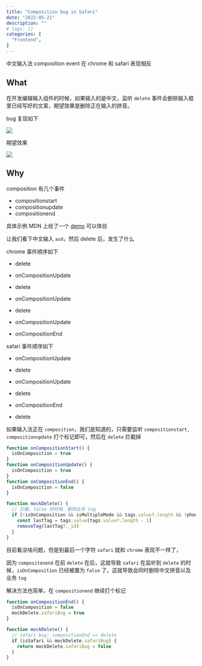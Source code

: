 ```yaml
---
title: "Composition bug in Safari"
date: "2022-05-21"
description: ""
# tags: []
categories: [
  "Frontend",
]
---
```


中文输入法 composition event 在 chrome 和 safari 表现相反

<!--more-->

## What

在开发编辑输入组件的时候，如果输入的是中文，监听 `delete` 事件会删除输入框里已经写好的文案，期望效果是删除正在输入的拼音。

bug 复现如下

![](/blog/post/images/safari-bug.gif)


期望效果

![](/blog/post/images/expected-safari.gif)


## Why

composition 有几个事件

- compositionstart
- compositionupdate
- compositionend

具体示例 MDN 上给了一个 [demo](https://developer.mozilla.org/en-US/docs/Web/API/Element/compositionstart_event) 可以体验

让我们看下中文输入 `asd`，然后 delete 后，发生了什么

chrome 事件顺序如下

- delete
- onCompositionUpdate

- delete
- onCompositionUpdate

- delete
- onCompositionUpdate
- onCompositionEnd


safari 事件顺序如下

- onCompositionUpdate 
- delete

- onCompositionUpdate 
- delete

- onCompositionEnd
- delete


如果输入法正在 `composition`，我们是知道的，只需要监听 `compositionstart, compositionupdate` 打个标记即可，然后在 `delete` 拦截掉

```js
function onCompositionStart() {
  isOnComposition = true
}
function onCompositionUpdate() {
  isOnComposition = true
}
function onCompositionEnd() {
  isOnComposition = false
}

function mockDelete() {
  // 拦截，false 的时候，删除业务 tag
  if (!isOnComposition && isMultipleMode && tags.value?.length && !phone.value) {
    const lastTag = tags.value[tags.value?.length - 1]
    removeTag(lastTag?._id)
  }
}
```

目前看没啥问题，但是到最后一个字符 `safari` 就和 `chrome` 表现不一样了，

因为 `compositonend` 在前 `delete` 在后，这就导致 `safari` 在监听到 `delete` 的时候，`isOnComposition` 已经被置为 `false` 了，这就导致会同时删除中文拼音以及业务 `tag`


解决方法也简单，在 `compositionend` 继续打个标记

```js
function onCompositionEnd() {
  isOnComposition = false
  mockDelete.safariBug = true
}

function mockDelete() {
  // safari bug: compositionEnd => delete
  if (isSafari && mockDelete.safariBug) {
    return mockDelete.safariBug = false
  }  
}
```
